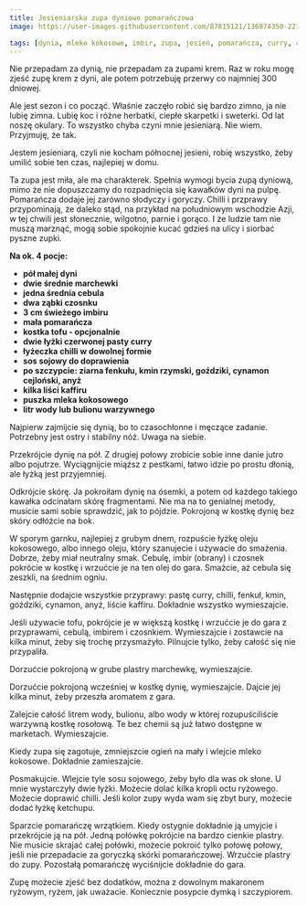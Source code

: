 ```yaml
---
title: Jesieniarska zupa dyniowo pomarańczowa
image: https://user-images.githubusercontent.com/87815121/136974350-2216308d-8006-4e23-9534-43bd5394d925.jpeg

tags: [dynia, mleko kokosowe, imbir, zupa, jesień, pomarańcza, curry, chilli]
---
```


Nie przepadam za dynią, nie przepadam za zupami krem. Raz w roku mogę zjeść zupę krem z dyni, ale potem potrzebuję przerwy co najmniej 300 dniowej.

Ale jest sezon i co począć. Właśnie zaczęło robić się bardzo zimno, ja nie lubię zimna. Lubię koc i różne herbatki, ciepłe skarpetki i sweterki. 
Od lat noszę okulary. To wszystko chyba czyni mnie jesieniarą. Nie wiem. Przyjmuję, że tak.

Jestem jesieniarą, czyli nie kocham północnej jesieni, robię wszystko, żeby umilić sobie ten czas, najlepiej w domu. 

Ta zupa jest miła, ale ma charakterek. Spełnia wymogi bycia zupą dyniową, mimo że nie dopuszczamy do rozpadnięcia się kawałków dyni na pulpę. 
Pomarańcza dodaje jej zarówno słodyczy i goryczy. Chilli i przprawy przypominają, że daleko stąd, na przykład na południowym wschodzie Azji,
w tej chwili jest słonecznie, wilgotno, parnie i gorąco. I że ludzie tam nie muszą marznąć, mogą sobie spokojnie kucać gdzieś na ulicy i siorbać pyszne 
zupki. 

**Na ok. 4 pocje:**

- **pół małej dyni**
- **dwie średnie marchewki**
- **jedna średnia cebula**
- **dwa ząbki czosnku**
- **3 cm świeżego imbiru**
- **mała pomarańcza**
- **kostka tofu - opcjonalnie**
- **dwie łyżki czerwonej pasty curry**
- **łyżeczka chilli w dowolnej formie**
- **sos sojowy do doprawienia**
- **po szczypcie: ziarna fenkułu, kmin rzymski, goździki, cynamon cejloński, anyż**
- **kilka liści kaffiru**
- **puszka mleka kokosowego**
- **litr wody lub bulionu warzywnego**

Najpierw zajmijcie się dynią, bo to czasochłonne i męczące zadanie. Potrzebny jest ostry i stabilny nóż. Uwaga na siebie. 

Przekrójcie dynię na pół. Z drugiej połowy zrobicie sobie inne danie jutro albo pojutrze. Wyciągnijcie miąższ z pestkami, łatwo idzie po prostu dłonią, 
ale łyżką jest przyjemniej.

Odkrójcie skórę. Ja pokroiłam dynię na ósemki, a potem od każdego takiego kawałka odcinałam skórę fragmentami. Nie ma na to genialnej metody, musicie 
sami sobie sprawdzić, jak to pójdzie. Pokrojoną w kostkę dynię bez skóry odłóżcie na bok.

W sporym garnku, najlepiej z grubym dnem, rozpuście łyżkę oleju kokosowego, albo innego oleju, który szanujecie i używacie do smażenia. Dobrze, żeby 
miał neutralny smak. Cebulę, imbir (obrany) i czosnek pokrócie w kostkę i wrzućcie je na ten olej do gara. Smażcie, aż cebula się zeszkli, na średnim ogniu. 

Następnie dodajcie wszystkie przyprawy: pastę curry, chilli, fenkuł, kmin, goździki, cynamon, anyż, liście kaffiru. Dokładnie wszystko wymieszajcie. 

Jeśli używacie tofu, pokrójcie je w większą kostkę i wrzućcie je do gara z przyprawami, cebulą, imbirem i czosnkiem. Wymieszajcie i zostawcie na kilka minut, żeby się trochę przysmażyło. Pilnujcie tylko, żeby całość się nie przypaliła. 

Dorzućcie pokrojoną w grube plastry marchewkę, wymieszajcie. 

Dorzućcie pokrojoną wcześniej w kostkę dynię, wymieszajcie. Dajcie jej kilka minut, żeby przeszła aromatem z gara. 

Zalejcie całość litrem wody, bulionu, albo wody w której rozupuściliście warzywną kostkę rosołową. Te bez chemii są już łatwo dostępne w marketach. 
Wymieszajcie.

Kiedy zupa się zagotuje, zmniejszcie ogień na mały i wlejcie mleko kokosowe. Dokładnie zamieszajcie.

Posmakujcie. Wlejcie tyle sosu sojowego, żeby było dla was ok słone. U mnie wystarczyły dwie łyżki. Możecie dolać kilka kropli octu ryżowego. Możecie 
doprawić chilli. Jeśli kolor zupy wyda wam się zbyt bury, możecie dodać łyżkę ketchupu. 

Sparzcie pomarańczę wrzątkiem. Kiedy ostygnie dokładnie ją umyjcie i przekrójcie ją na pół. Jedną połówkę pokrójcie na bardzo cienkie plastry. 
Nie musicie skrajać całej połówki, możecie pokroić tylko połowę połowy, jeśli nie przepadacie za goryczką skórki pomarańczowej. Wrzućcie plastry do zupy. Pozostałą pomarańczę wyciśnijcie dokładnie do gara.

Zupę możecie zjeść bez dodatków, można z dowolnym makaronem ryżowym, ryżem, jak uważacie. Koniecznie posypcie dymką i szczypiorem. 
